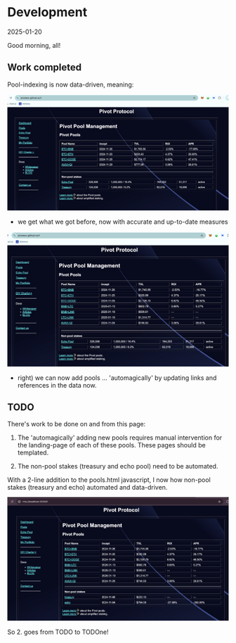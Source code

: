# Development

2025-01-20

Good morning, all!

## Work completed

Pool-indexing is now data-driven, meaning:

![Data-driven indexing](imgs/01a-pool-indexing.png)

* we get what we got before, now with accurate and up-to-date measures

![Adding new pools](imgs/01b-automated.png)

* right) we can now add pools ... 'automagically' by updating links and references in the data now.

## TODO

There's work to be done on and from this page:

1. The 'automagically' adding new pools requires manual intervention for the landing-page of each of these pools. These pages should be templated.

2. The non-pool stakes (treasury and echo pool) need to be automated.

With a 2-line addition to the pools.html javascript, I now how non-pool stakes (treasury and echo) automated and data-driven. 

![Treasury and echo pool indexing now automated](imgs/02-non-stake.png)

So 2. goes from TODO to TODOne! 
